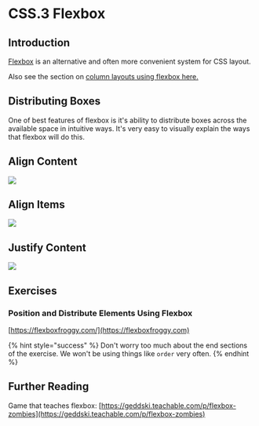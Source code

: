 # CSS.3 Flexbox

## Introduction

[Flexbox](https://css-tricks.com/snippets/css/a-guide-to-flexbox/) is an alternative and often more convenient system for CSS layout.

Also see the section on [column layouts using flexbox here.](../../../Module1/day8/preclass/css.3.1-flexbox-layout.md)

## Distributing Boxes

One of best features of flexbox is it's ability to distribute boxes across the available space in intuitive ways. It's very easy to visually explain the ways that flexbox will do this.

## Align Content

![](../../../old\_bootcamp\_docs/.gitbook/assets/align-content.svg)

## Align Items

![](../../../old\_bootcamp\_docs/.gitbook/assets/align-items.svg)

## Justify Content

![](../../../old\_bootcamp\_docs/.gitbook/assets/justify-content.svg)

## Exercises

### Position and Distribute Elements Using Flexbox

[https://flexboxfroggy.com/](https://flexboxfroggy.com)

{% hint style="success" %}
Don't worry too much about the end sections of the exercise. We won't be using things like `order` very often.
{% endhint %}

## Further Reading

Game that teaches flexbox: [https://geddski.teachable.com/p/flexbox-zombies](https://geddski.teachable.com/p/flexbox-zombies)
